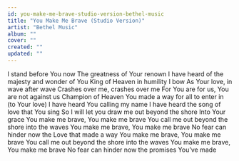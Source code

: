 ```yaml
---
id: you-make-me-brave-studio-version-bethel-music
title: "You Make Me Brave (Studio Version)"
artist: "Bethel Music"
album: ""
cover: ""
created: ""
updated: ""
---
```


I stand before You now
The greatness of Your renown
I have heard of the majesty and wonder of You
King of Heaven in humility I bow
As Your love, in wave after wave
Crashes over me, crashes over me
For You are for us, You are not against us
Champion of Heaven
You made a way for all to enter in (to Your love)
I have heard You calling my name
I have heard the song of love that You sing
So I will let you draw me out beyond the shore
Into Your grace
You make me brave, You make me brave
You call me out beyond the shore into the waves
You make me brave, You make me brave
No fear can hinder now the Love that made a way
You make me brave, You make me brave
You call me out beyond the shore into the waves
You make me brave, You make me brave
No fear can hinder now the promises You’ve made